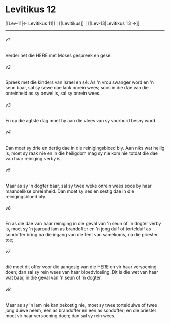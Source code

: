 # Levitikus 12

[[Lev-11|← Levitikus 11]] | [[Levitikus]] | [[Lev-13|Levitikus 13 →]]
***

###### v1
Verder het die HERE met Moses gespreek en gesê: 
###### v2
Spreek met die kinders van Israel en sê: As 'n vrou swanger word en 'n seun baar, sal sy sewe dae lank onrein wees; soos in die dae van die onreinheid as sy onwel is, sal sy onrein wees. 
###### v3
En op die agtste dag moet hy aan die vlees van sy voorhuid besny word. 
###### v4
Dan moet sy drie en dertig dae in die reinigingsbloed bly. Aan niks wat heilig is, moet sy raak nie en in die heiligdom mag sy nie kom nie totdat die dae van haar reiniging verby is. 
###### v5
Maar as sy 'n dogter baar, sal sy twee weke onrein wees soos by haar maandelikse onreinheid. Dan moet sy ses en sestig dae in die reinigingsbloed bly. 
###### v6
En as die dae van haar reiniging in die geval van 'n seun of 'n dogter verby is, moet sy 'n jaaroud lam as brandoffer en 'n jong duif of tortelduif as sondoffer bring na die ingang van die tent van samekoms, na die priester toe; 
###### v7
dié moet dit offer voor die aangesig van die HERE en vir haar versoening doen; dan sal sy rein wees van haar bloedvloeiing. Dit is die wet van haar wat baar, in die geval van 'n seun of 'n dogter. 
###### v8
Maar as sy 'n lam nie kan bekostig nie, moet sy twee tortelduiwe of twee jong duiwe neem, een as brandoffer en een as sondoffer; en die priester moet vir haar versoening doen; dan sal sy rein wees. 
